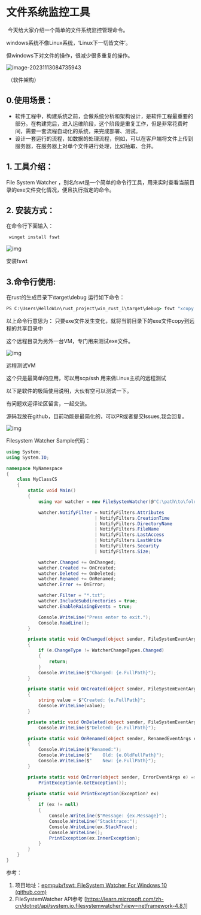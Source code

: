 # 文件系统监控工具

​    今天给大家介绍一个简单的文件系统监控管理命令。

windows系统不像Linux系统，‘Linux下一切皆文件’。

但windows下对文件的操作，很减少很多重复的操作。

![image-20231113084735943](C:\Users\sheng\AppData\Roaming\Typora\typora-user-images\image-20231113084735943.png)

​											（软件架构）

## 0.使用场景：

- 软件工程中，构建系统之前，会做系统分析和架构设计，是软件工程最重要的部分。在构建完后，进入运维阶段，这个阶段是重复工作，但是非常花费时间，需要一套流程自动化的系统，来完成部署、测试。
- 设计一套运行的流程，如数据的处理流程，例如，可以在客户端将文件上传到服务器，在服务器上对单个文件进行处理，比如抽取、合并。

## 1. 工具介绍：

File System Watcher ，别名fswt是一个简单的命令行工具，用来实时查看当前目录的exe文件变化情况，便且执行指定的命令。

## 2. 安装方式：

在命令行下面输入：

```powershell
 winget install fswt
```

![img](https://pic3.zhimg.com/80/v2-5bf5fa14c95898095cdc15339c0f0eb2_1440w.webp)

安装fswt

## 3.命令行使用:

在rust的生成目录下\target\debug 运行如下命令：

```bat
PS C:\Users\HelloWin\rust_project\win_rust_1\target\debug> fswt "xcopy *.exe \\192.168.200.4\Users\HelloWin\Desktop\dev /Y"
```

以上命令行意思为： 只要exe文件发生变化，就将当前目录下的exe文件copy到远程的共享目录中

这个远程目录为另外一台VM，专门用来测试exe文件。

![img](https://pic2.zhimg.com/80/v2-b9f273a340177d6c27d168830da08769_1440w.webp)

远程测试VM

这个只是最简单的应用，可以用scp/ssh 用来做Linux主机的远程测试



以下是软件的极简使用说明，大伙有空可以测试一下。

有问题欢迎评论区留言，一起交流。

源码我放在github，目前功能是最简化的，可以PR或者提交Issues,我会回复。

![img](https://pic2.zhimg.com/80/v2-dfdbceeb7c2abde8c335846782a4b74d_1440w.webp)

Filesystem Watcher Sample代码：

```c#
using System;
using System.IO;

namespace MyNamespace
{
    class MyClassCS
    {
        static void Main()
        {
            using var watcher = new FileSystemWatcher(@"C:\path\to\folder");

            watcher.NotifyFilter = NotifyFilters.Attributes
                                 | NotifyFilters.CreationTime
                                 | NotifyFilters.DirectoryName
                                 | NotifyFilters.FileName
                                 | NotifyFilters.LastAccess
                                 | NotifyFilters.LastWrite
                                 | NotifyFilters.Security
                                 | NotifyFilters.Size;

            watcher.Changed += OnChanged;
            watcher.Created += OnCreated;
            watcher.Deleted += OnDeleted;
            watcher.Renamed += OnRenamed;
            watcher.Error += OnError;

            watcher.Filter = "*.txt";
            watcher.IncludeSubdirectories = true;
            watcher.EnableRaisingEvents = true;

            Console.WriteLine("Press enter to exit.");
            Console.ReadLine();
        }

        private static void OnChanged(object sender, FileSystemEventArgs e)
        {
            if (e.ChangeType != WatcherChangeTypes.Changed)
            {
                return;
            }
            Console.WriteLine($"Changed: {e.FullPath}");
        }

        private static void OnCreated(object sender, FileSystemEventArgs e)
        {
            string value = $"Created: {e.FullPath}";
            Console.WriteLine(value);
        }

        private static void OnDeleted(object sender, FileSystemEventArgs e) =>
            Console.WriteLine($"Deleted: {e.FullPath}");

        private static void OnRenamed(object sender, RenamedEventArgs e)
        {
            Console.WriteLine($"Renamed:");
            Console.WriteLine($"    Old: {e.OldFullPath}");
            Console.WriteLine($"    New: {e.FullPath}");
        }

        private static void OnError(object sender, ErrorEventArgs e) =>
            PrintException(e.GetException());

        private static void PrintException(Exception? ex)
        {
            if (ex != null)
            {
                Console.WriteLine($"Message: {ex.Message}");
                Console.WriteLine("Stacktrace:");
                Console.WriteLine(ex.StackTrace);
                Console.WriteLine();
                PrintException(ex.InnerException);
            }
        }
    }
}
```

参考：

1. 项目地址：[epmpub/fswt: FileSystem Watcher For Windows 10 (github.com)](https://link.zhihu.com/?target=https%3A//github.com/epmpub/fswt)
2. FileSystemWatcher API参考 [https://learn.microsoft.com/zh-cn/dotnet/api/system.io.filesystemwatcher?view=netframework-4.8.1]

